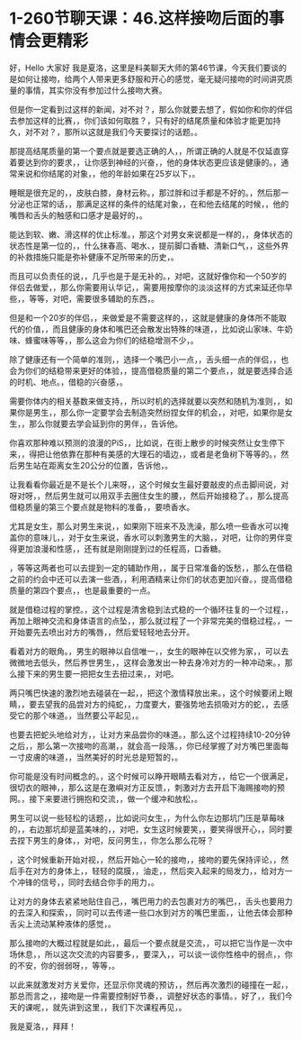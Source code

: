 # 1-260节聊天课：46.这样接吻后面的事情会更精彩

好，Hello 大家好 我是夏洛，这里是料美聊天大师的第46节课，今天我们要谈的是如何让接吻，给两个人带来更多舒服和开心的感觉，毫无疑问接吻的时间讲究质量的事情，其实你没有参加过什么接吻大赛。

但是你一定看到过这样的新闻，对不对？，那么你就要去想了，假如你和你的伴侣去参加这样的比赛，，你们该如何取胜？，只有好的结尾质量和体验才能更加持久，对不对？，那所以这就是我们今天要探讨的话题。。

那提高结尾质量的第一个要点就是要选正确的人，，所谓正确的人就是不仅延直穿着要达到你的要求，，让你感到神经的兴奋，，他的身体状态更应该是健康的。，通常来说和你结尾的对象，，他的年龄如果在25岁以下，。

睡眠是很充足的，，皮肤白膝，身材云称。，那过胖和过手都是不好的。，然后那一分泌也正常的话，，那满足这样的条件的结尾对象，，在和他去结尾的时候，，他的嘴唇和舌头的触感和口感才是最好的，。

能达到软、嫩、滑这样的优止标准。，那这个对男女来说都是一样的，，身体状态的状态性是第一位的，，什么抹春高、喝水、，提前脚口香糖、清新口气，，这些外界的补救措施只能是弥补健康不足所带来的历史，。

而且可以负责任的说，，几乎也是于是无补的。，对吧，这就好像你和一个50岁的伴侣去做爱，，那么你需要用认华记，，需要用按摩你的淡淡这样的方式来延还你早些，，等等，对吧，需要很多辅助的东西，。

但是和一个20岁的伴侣，，来做爱是不需要这样的，，这就是健康的身体所不能取代的价值，，而且健康的身体和嘴巴还会散发出特殊的味道，，比如说山家味、牛奶味、蜂蜜味等等，，那么这会为你们的结稳增测不少，。

除了健康还有一个简单的准则，，选择一个嘴巴小一点，，舌头细一点的伴侣，，也会为你们的结稳带来更好的体验，，提高借稳质量的第二个要点，，就是要选择合适的时机、地点。，借稳的兴奋感，。

需要你体内的相关基数来做支持，，所以时机的选择就要以突然和随机为准则，，如果你是男生，，那么你一定要学会去制造突然纷捏女伴的机会，，对吧，如果你是女生，，那么你就要去学会延到你的男伴，，告诉他。

你喜欢那种难以预测的浪漫的PiS，，比如说，在街上散步的时候突然让女生停下来，，得把让他依靠在那种有美感的大理石的墙边，，或者是老鱼树下等等的。，然后男生站在距离女生20公分的位置，告诉他，。

让我看看你最近是不是长个儿来呀，，这个时候女生最好要敲皮的点击脚间说，对呀对呀，，然后男生就可以用双手去圈住女生的腰，，然后开始接稳了。，那么提高借稳质量的第三个要点就是物料的准备，，要喷香水。

尤其是女生，那么对男生来说，，如果刚下班来不及洗澡，那么喷一些香水可以掩盖你的意味儿，，对于女生来说，香水可以刺激男生的大脑，，对吧，让你的男伴变得更加浪漫和性感，，还有就是刚刚提到过的任程高，口香糖。

，等等这两者也可以去提到一定的辅助作用，，属于日常准备的饭愁，，那么在借稳之前的约会中还可以去演一些酒，，利用酒精来让你们的状态更加兴奋。，提高借稳质量的第四个要点，，也是最重要的一点。

就是借稳过程的掌控。，这个过程是清舍稳到法式稳的一个循环往复的一个过程，，再加上眼神交流和身体语言的点坠，，那么就过程了一个非常完美的借稳过程。，一开始要先去喷出对方的嘴唇，，然后爱轻轻地去分开。

看着对方的眼角。，男生的眼神以自信唯一，，女生的眼神在以交修为家，，可以去微微地去低头，然后养世男生，，这样会激发出一种去身冷对方的一种冲动来。，那么接下来的男生要一把把女生去扭过来，，对吧。

两只嘴巴快速的激烈地去碰装在一起，，把这个激情释放出来。，这个时候要闭上眼睛，，要去望我的品尝对方的纯蛇，，力度要大，要强势地去损吸对方的蛇，，去感受它的那个味道。，当然要公平起见，。

也要去把蛇头地给对方，，让对方来品尝你的味道。，那么这个过程持续10-20分钟之后，，那么第一次接吻的高潮，，就会高一段落。，你已经掌握了对方嘴巴里面每一寸皮膚的味道，，当然美好的时光总是短暂的，。

你可能是没有时间概念的。，这个时候可以睁开眼睛去看对方，，给它一个很满足，很切衣的眼神，，那么这是在激嶼对方正反馈，，刺激对方去开启下海赐接吻的预网。，接下来要进行拥抱和交流，，做一个缓冲和放松，。

男生可以说一些轻松的话题，，比如说问女生，，为什么你左边那坑门压是草莓味的，，右边那坑却是蓝美味的，，对吧，女生这时候要笑，，要笑得很开心，，同时要去捏下男生的身体，，对吧，反问男生，，你怎么那么花呀？

，这个时候重新开始对视，，然后开始心一轮的接吻，，接吻的要先保持评论，，然后手在对方的身体上，，轻轻的腐膜，，油走，，然后突入起来的局发力，，给对方一个冲锋的信号，，同时去结合你手的用力，。

让对方的身体去紧紧地贴住自己，，嘴巴用力的去包裹对方的嘴巴，，舌头也要用力的去深入和探索，，同时可以去传递一些口水到对方的嘴巴里面，，让他去体会那种舌尖上流动某种液体的感觉，。

那么接吻的大概过程就是如此，，最后一个要点就是交流，，可以把它当作是一次中场休息，，所以这次交流的内容要多，，要深入，，可以谈一谈你性格中的弱点，，你的不安，你的弱弱呀，，等等，。

以此来就激发对方关爱你，还显示你灵魂的预访，，然后再次激烈的碰撞在一起，，那总而言之，，接吻是一件需要控制好节奏，，调整好状态的事情。，好了，，我们今天的课呢，，就先讲到这里，，我们下次课程再见，。

我是夏洛，，拜拜！